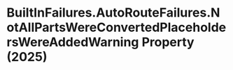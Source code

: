# BuiltInFailures.AutoRouteFailures.NotAllPartsWereConvertedPlaceholdersWereAddedWarning Property (2025)

﻿